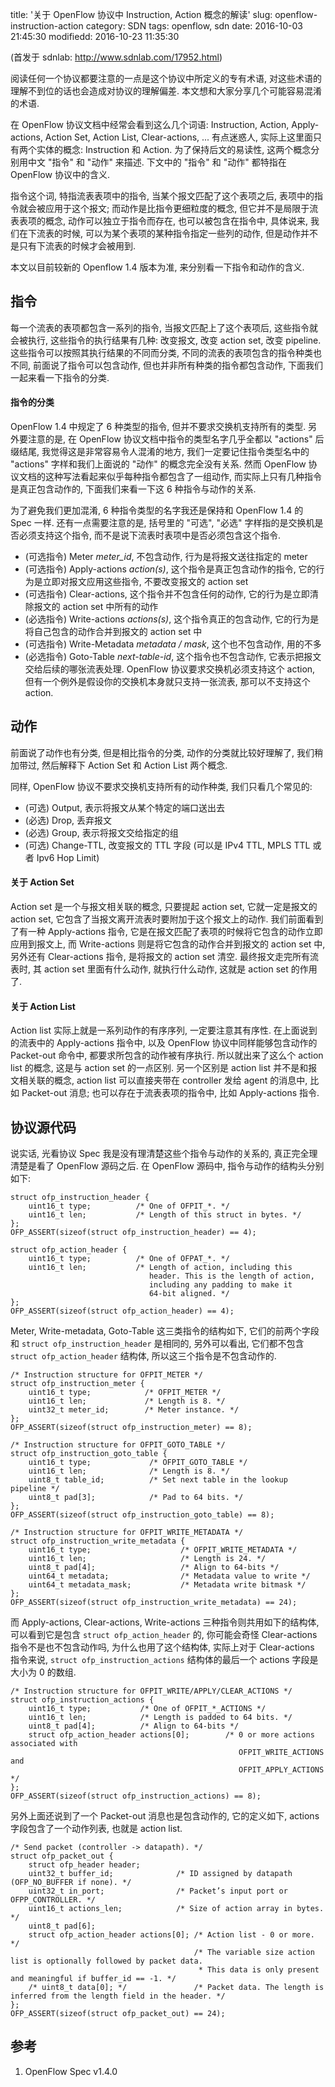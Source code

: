 title: '关于 OpenFlow 协议中 Instruction, Action 概念的解读'
slug: openflow-instruction-action
category: SDN
tags: openflow, sdn
date: 2016-10-03 21:45:30
modifiedd: 2016-10-23 11:35:30

(首发于 sdnlab: http://www.sdnlab.com/17952.html)

阅读任何一个协议都要注意的一点是这个协议中所定义的专有术语, 对这些术语的理解不到位的话也会造成对协议的理解偏差. 本文想和大家分享几个可能容易混淆的术语.

在 OpenFlow 协议文档中经常会看到这么几个词语: Instruction, Action, Apply-actions, Action Set, Action List, Clear-actions, ... 有点迷惑人, 实际上这里面只有两个实体的概念: Instruction 和 Action. 为了保持后文的易读性, 这两个概念分别用中文 "指令" 和 "动作" 来描述. 下文中的 "指令" 和 "动作" 都特指在 OpenFlow 协议中的含义.

指令这个词, 特指流表表项中的指令, 当某个报文匹配了这个表项之后, 表项中的指令就会被应用于这个报文; 而动作是比指令更细粒度的概念, 但它并不是局限于流表表项的概念, 动作可以独立于指令而存在, 也可以被包含在指令中, 具体说来, 我们在下流表的时候, 可以为某个表项的某种指令指定一些列的动作, 但是动作并不是只有下流表的时候才会被用到.

本文以目前较新的 Openflow 1.4 版本为准, 来分别看一下指令和动作的含义.

<!-- more -->

## 指令

每一个流表的表项都包含一系列的指令, 当报文匹配上了这个表项后, 这些指令就会被执行, 这些指令的执行结果有几种: 改变报文, 改变 action set, 改变 pipeline. 这些指令可以按照其执行结果的不同而分类, 不同的流表的表项包含的指令种类也不同, 前面说了指令可以包含动作, 但也并非所有种类的指令都包含动作, 下面我们一起来看一下指令的分类.

#### 指令的分类

OpenFlow 1.4 中规定了 6 种类型的指令, 但并不要求交换机支持所有的类型. 另外要注意的是, 在 OpenFlow 协议文档中指令的类型名字几乎全都以 "actions" 后缀结尾, 我觉得这是非常容易令人混淆的地方, 我们一定要记住指令类型名中的 "actions" 字样和我们上面说的 "动作" 的概念完全没有关系. 然而 OpenFlow 协议文档的这种写法看起来似乎每种指令都包含了一组动作, 而实际上只有几种指令是真正包含动作的, 下面我们来看一下这 6 种指令与动作的关系.

为了避免我们更加混淆, 6 种指令类型的名字我还是保持和 OpenFlow 1.4 的 Spec 一样. 还有一点需要注意的是, 括号里的 "可选", "必选" 字样指的是交换机是否必须支持这个指令, 而不是说下流表时表项中是否必须包含这个指令.

* (可选指令) Meter *meter_id*, 不包含动作, 行为是将报文送往指定的 meter
* (可选指令) Apply-actions *action(s)*, 这个指令是真正包含动作的指令, 它的行为是立即对报文应用这些指令, 不要改变报文的 action set
* (可选指令) Clear-actions, 这个指令并不包含任何的动作, 它的行为是立即清除报文的 action set 中所有的动作
* (必选指令) Write-actions *actions(s)*, 这个指令真正的包含动作, 它的行为是将自己包含的动作合并到报文的 action set 中
* (可选指令) Write-Metadata *metadata / mask*, 这个也不包含动作, 用的不多
* (必选指令) Goto-Table *next-table-id*, 这个指令也不包含动作, 它表示把报文交给后续的哪张流表处理. OpenFlow 协议要求交换机必须支持这个 action, 但有一个例外是假设你的交换机本身就只支持一张流表, 那可以不支持这个 action.

## 动作

前面说了动作也有分类, 但是相比指令的分类, 动作的分类就比较好理解了, 我们稍加带过, 然后解释下 Action Set 和 Action List 两个概念.

同样, OpenFlow 协议不要求交换机支持所有的动作种类, 我们只看几个常见的:

* (可选) Output, 表示将报文从某个特定的端口送出去
* (必选) Drop, 丢弃报文
* (必选) Group, 表示将报文交给指定的组
* (可选) Change-TTL, 改变报文的 TTL 字段 (可以是 IPv4 TTL, MPLS TTL 或者 Ipv6 Hop Limit)

#### 关于 Action Set

Action set 是一个与报文相关联的概念, 只要提起 action set, 它就一定是报文的 action set, 它包含了当报文离开流表时要附加于这个报文上的动作. 我们前面看到了有一种 Apply-actions 指令, 它是在报文匹配了表项的时候将它包含的动作立即应用到报文上, 而 Write-actions 则是将它包含的动作合并到报文的 action set 中, 另外还有 Clear-actions 指令, 是将报文的 action set 清空. 最终报文走完所有流表时, 其 action set 里面有什么动作, 就执行什么动作, 这就是 action set 的作用了. 

#### 关于 Action List

Action list 实际上就是一系列动作的有序序列, 一定要注意其有序性. 在上面说到的流表中的 Apply-actions 指令中, 以及 OpenFlow 协议中同样能够包含动作的 Packet-out 命令中, 都要求所包含的动作被有序执行. 所以就出来了这么个 action list 的概念, 这是与 action set 的一点区别. 另一个区别是 action list 并不是和报文相关联的概念, action list 可以直接夹带在 controller 发给 agent 的消息中, 比如 Packet-out 消息; 也可以存在于流表表项的指令中, 比如 Apply-actions 指令.

## 协议源代码

说实话, 光看协议 Spec 我是没有理清楚这些个指令与动作的关系的, 真正完全理清楚是看了 OpenFlow 源码之后. 在 OpenFlow 源码中, 指令与动作的结构头分别如下:
    
    struct ofp_instruction_header {
        uint16_t type;          /* One of OFPIT_*. */
        uint16_t len;           /* Length of this struct in bytes. */
    };
    OFP_ASSERT(sizeof(struct ofp_instruction_header) == 4);

    struct ofp_action_header {
        uint16_t type;          /* One of OFPAT_*. */
        uint16_t len;           /* Length of action, including this
                                   header. This is the length of action,
                                   including any padding to make it
                                   64-bit aligned. */
    };
    OFP_ASSERT(sizeof(struct ofp_action_header) == 4);

Meter, Write-metadata, Goto-Table 这三类指令的结构如下, 它们的前两个字段和 `struct ofp_instruction_header` 是相同的, 另外可以看出, 它们都不包含 `struct ofp_action_header` 结构体, 所以这三个指令是不包含动作的.

    /* Instruction structure for OFPIT_METER */
    struct ofp_instruction_meter {
        uint16_t type;            /* OFPIT_METER */
        uint16_t len;             /* Length is 8. */
        uint32_t meter_id;        /* Meter instance. */
    };
    OFP_ASSERT(sizeof(struct ofp_instruction_meter) == 8);
    
    /* Instruction structure for OFPIT_GOTO_TABLE */
    struct ofp_instruction_goto_table {
        uint16_t type;             /* OFPIT_GOTO_TABLE */
        uint16_t len;              /* Length is 8. */
        uint8_t table_id;          /* Set next table in the lookup pipeline */
        uint8_t pad[3];            /* Pad to 64 bits. */
    };
    OFP_ASSERT(sizeof(struct ofp_instruction_goto_table) == 8);
    
    /* Instruction structure for OFPIT_WRITE_METADATA */
    struct ofp_instruction_write_metadata {
        uint16_t type;                    /* OFPIT_WRITE_METADATA */
        uint16_t len;                     /* Length is 24. */
        uint8_t pad[4];                   /* Align to 64-bits */
        uint64_t metadata;                /* Metadata value to write */
        uint64_t metadata_mask;           /* Metadata write bitmask */
    };
    OFP_ASSERT(sizeof(struct ofp_instruction_write_metadata) == 24);

而 Apply-actions, Clear-actions, Write-actions 三种指令则共用如下的结构体, 可以看到它是包含 `struct ofp_action_header` 的, 你可能会奇怪 Clear-actions 指令不是也不包含动作吗, 为什么也用了这个结构体, 实际上对于 Clear-actions 指令来说, `struct ofp_instruction_actions` 结构体的最后一个 actions 字段是大小为 0 的数组.

    /* Instruction structure for OFPIT_WRITE/APPLY/CLEAR_ACTIONS */
    struct ofp_instruction_actions {
        uint16_t type;           /* One of OFPIT_*_ACTIONS */
        uint16_t len;            /* Length is padded to 64 bits. */
        uint8_t pad[4];          /* Align to 64-bits */
        struct ofp_action_header actions[0];        /* 0 or more actions associated with
                                                       OFPIT_WRITE_ACTIONS and
                                                       OFPIT_APPLY_ACTIONS */
    };
    OFP_ASSERT(sizeof(struct ofp_instruction_actions) == 8);

另外上面还说到了一个 Packet-out 消息也是包含动作的, 它的定义如下, actions 字段包含了一个动作列表, 也就是 action list.

    /* Send packet (controller -> datapath). */
    struct ofp_packet_out {
        struct ofp_header header;
        uint32_t buffer_id;              /* ID assigned by datapath (OFP_NO_BUFFER if none). */
        uint32_t in_port;                /* Packet’s input port or OFPP_CONTROLLER. */
        uint16_t actions_len;            /* Size of action array in bytes. */
        uint8_t pad[6];
        struct ofp_action_header actions[0]; /* Action list - 0 or more. */
                                             /* The variable size action list is optionally followed by packet data.
                                              * This data is only present and meaningful if buffer_id == -1. */
        /* uint8_t data[0]; */               /* Packet data. The length is inferred from the length field in the header. */
    };
    OFP_ASSERT(sizeof(struct ofp_packet_out) == 24);

## 参考

1. OpenFlow Spec v1.4.0
